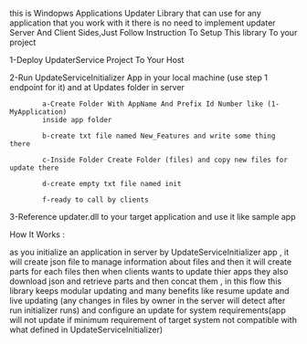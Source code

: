 this is Windopws Applications Updater Library that can use for any application that you work with it there is no need to implement updater Server And Client Sides,Just Follow Instruction To Setup This library To your project

1-Deploy UpdaterService Project To Your Host

2-Run UpdateServiceInitializer App in your local machine (use step 1 endpoint for it) and at Updates folder in server

            a-Create Folder With AppName And Prefix Id Number like (1-MyApplication)
            inside app folder

            b-create txt file named New_Features and write some thing there
            
            c-Inside Folder Create Folder (files) and copy new files for update there
            
            d-create empty txt file named init
            
            f-ready to call by clients

3-Reference updater.dll to your target application and use it like sample app

How It Works :

as you initialize an application in server by UpdateServiceInitializer app , it will create json file to manage information about files and then it will create parts for each files
then when clients wants to update thier apps they also download json and retrieve parts and then concat them , in this flow this library keeps modular updating and many benefits like resume update and 
live updating (any changes in files by owner in the server will detect after run initializer runs) and configure an update for system requirements(app will not update if minimum requirement of target system not compatible with what defined in UpdateServiceInitializer)






